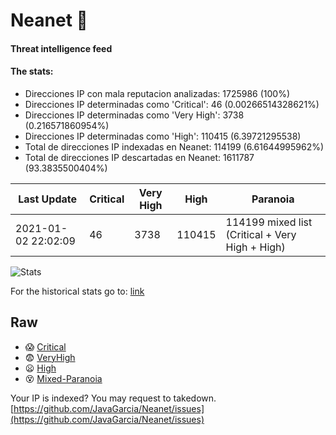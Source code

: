 # Neanet :hocho:
#### Threat intelligence feed
#### The stats:

- Direcciones IP con mala reputacion analizadas: 1725986 (100%)
- Direcciones IP determinadas como 'Critical':  46 (0.00266514328621%)
- Direcciones IP determinadas como 'Very High':  3738 (0.216571860954%)
- Direcciones IP determinadas como 'High':  110415 (6.39721295538)
- Total de direcciones IP indexadas en Neanet:  114199 (6.61644995962%)
- Total de direcciones IP descartadas en Neanet:  1611787 (93.3835500404%)

| Last Update | Critical | Very High | High | Paranoia |
| --- | --- | --- | --- | --- |
| 2021-01-02 22:02:09 | 46 | 3738 | 110415 | 114199 mixed list (Critical + Very High + High)|

![Stats](https://docs.google.com/spreadsheets/d/e/2PACX-1vSnaNMIXVabIpDJjufMlzH7poXnshF3mgd8Is1g9ytUEzVsP5my4Trn8f-xkoLLQ38xpL3HtmUexLo6/pubchart?oid=501124687&format=image)

For the historical stats go to: [link](/stats.csv)
## Raw
- :scream: [Critical](https://raw.githubusercontent.com/JavaGarcia/Neanet/master/blacklists/neanet_critical.txt)
- :fearful: [VeryHigh](https://raw.githubusercontent.com/JavaGarcia/Neanet/master/blacklists/neanet_veryHigh.txtt)
- :frowning: [High](https://raw.githubusercontent.com/JavaGarcia/Neanet/master/blacklists/neanet_high.txt)
- :dizzy_face: [Mixed-Paranoia](https://raw.githubusercontent.com/JavaGarcia/Neanet/master/blacklists/neanet_all.txt)


Your IP is indexed? You may request to takedown. [https://github.com/JavaGarcia/Neanet/issues](https://github.com/JavaGarcia/Neanet/issues)




























































































































































































































































































































































































































































































































































































































































































































































































































































































































































































































































































































































































































































































































































































































































































































































































































































































































































































































































































































































































































































































































































































































































































































































































































































































































































































































































































































































































































































































































































































































































































































































































































































































































































